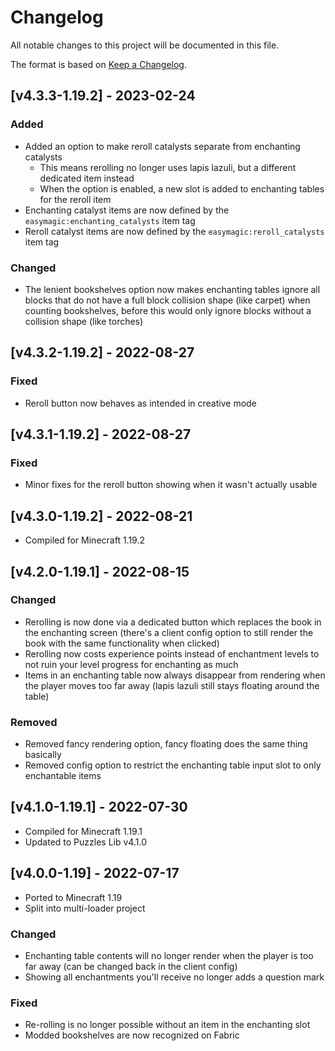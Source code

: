 # Changelog
All notable changes to this project will be documented in this file.

The format is based on [Keep a Changelog].

## [v4.3.3-1.19.2] - 2023-02-24
### Added
- Added an option to make reroll catalysts separate from enchanting catalysts
  - This means rerolling no longer uses lapis lazuli, but a different dedicated item instead
  - When the option is enabled, a new slot is added to enchanting tables for the reroll item
- Enchanting catalyst items are now defined by the `easymagic:enchanting_catalysts` item tag
- Reroll catalyst items are now defined by the `easymagic:reroll_catalysts` item tag
### Changed
- The lenient bookshelves option now makes enchanting tables ignore all blocks that do not have a full block collision shape (like carpet) when counting bookshelves, before this would only ignore blocks without a collision shape (like torches)

## [v4.3.2-1.19.2] - 2022-08-27
### Fixed
- Reroll button now behaves as intended in creative mode

## [v4.3.1-1.19.2] - 2022-08-27
### Fixed
- Minor fixes for the reroll button showing when it wasn't actually usable

## [v4.3.0-1.19.2] - 2022-08-21
- Compiled for Minecraft 1.19.2

## [v4.2.0-1.19.1] - 2022-08-15
### Changed
- Rerolling is now done via a dedicated button which replaces the book in the enchanting screen (there's a client config option to still render the book with the same functionality when clicked)
- Rerolling now costs experience points instead of enchantment levels to not ruin your level progress for enchanting as much 
- Items in an enchanting table now always disappear from rendering when the player moves too far away (lapis lazuli still stays floating around the table)
### Removed
- Removed fancy rendering option, fancy floating does the same thing basically
- Removed config option to restrict the enchanting table input slot to only enchantable items

## [v4.1.0-1.19.1] - 2022-07-30
- Compiled for Minecraft 1.19.1
- Updated to Puzzles Lib v4.1.0

## [v4.0.0-1.19] - 2022-07-17
- Ported to Minecraft 1.19
- Split into multi-loader project
### Changed
- Enchanting table contents will no longer render when the player is too far away (can be changed back in the client config)
- Showing all enchantments you'll receive no longer adds a question mark
### Fixed
- Re-rolling is no longer possible without an item in the enchanting slot
- Modded bookshelves are now recognized on Fabric

[Keep a Changelog]: https://keepachangelog.com/en/1.0.0/
